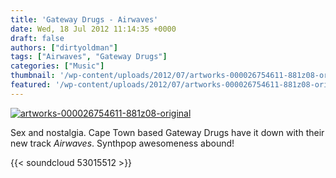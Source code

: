 ```yaml
---
title: 'Gateway Drugs - Airwaves'
date: Wed, 18 Jul 2012 11:14:35 +0000
draft: false
authors: ["dirtyoldman"]
tags: ["Airwaves", "Gateway Drugs"]
categories: ["Music"]
thumbnail: '/wp-content/uploads/2012/07/artworks-000026754611-881z08-original-150x150.jpg'
featured: '/wp-content/uploads/2012/07/artworks-000026754611-881z08-original-304x190.jpg'
---
```


[![](/wp-content/uploads/2012/07/artworks-000026754611-881z08-original-e1342439077508.jpg "artworks-000026754611-881z08-original")](/2012/07/18/gateway-drugs-airwaves/artworks-000026754611-881z08-original/)

Sex and nostalgia. Cape Town based Gateway Drugs have it down with their new track _Airwaves_. Synthpop awesomeness abound!

{{< soundcloud 53015512 >}}
